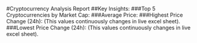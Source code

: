 #Cryptocurrency Analysis Report
##Key Insights:
###Top 5 Cryptocurrencies by Market Cap:
###Average Price:
###Highest Price Change (24h): (This values continuously changes in live excel sheet).
###Lowest Price Change (24h): (This values continuously changes in live excel sheet).
